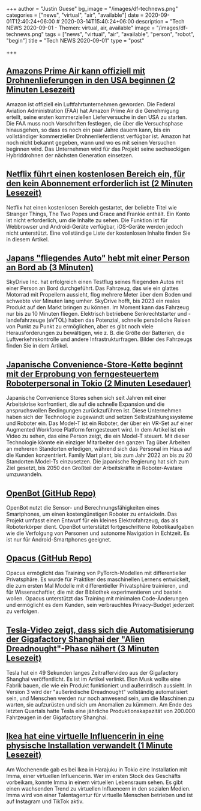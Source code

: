 +++
author = "Justin Guese"
bg_image = "/images/df-technews.png"
categories = ["news", "virtual", "air", "available"]
date = 2020-09-01T12:40:24+06:00 # 2020-03-14T15:40:24+06:00
description = "Tech NEWS 2020-09-01 - Themen: virtual, air, available"
image = "/images/df-technews.png"
tags = ["news", "virtual", "air", "available", "person", "robot", "begin"]
title = "Tech NEWS 2020-09-01"
type = "post"

+++

## [Amazons Prime Air kann offiziell mit Drohnenlieferungen in den USA beginnen (2 Minuten Lesezeit)](https://www.engadget.com/amazon-prime-air-faa-approval-drone-delivery-trials-142035317.html/1/01000174492304ec-968e7e4c-498c-4838-8083-508eafe80600-000000/zsE0861rS2EjHk4U0mdVLEQOjrnpcJ7jdPmv-TimKiE=156)

 Amazon ist offiziell ein Luftfahrtunternehmen geworden. Die Federal Aviation Administration (FAA) hat Amazon Prime Air die Genehmigung erteilt, seine ersten kommerziellen Lieferversuche in den USA zu starten. Die FAA muss noch Vorschriften festlegen, die über die Versuchsphase hinausgehen, so dass es noch ein paar Jahre dauern kann, bis ein vollständiger kommerzieller Drohnenlieferdienst verfügbar ist. Amazon hat noch nicht bekannt gegeben, wann und wo es mit seinen Versuchen beginnen wird. Das Unternehmen wird für das Projekt seine sechseckigen Hybriddrohnen der nächsten Generation einsetzen.

## [Netflix führt einen kostenlosen Bereich ein, für den kein Abonnement erforderlich ist (2 Minuten Lesezeit)](https://www.cordcuttersnews.com/netflix-launches-a-free-section-with-no-subscription-required//1/01000174492304ec-968e7e4c-498c-4838-8083-508eafe80600-000000/xQanYscZOk8K2Rf7xc418hLxVAq3GnHlmXH2Em7cQNE=156)

 Netflix hat einen kostenlosen Bereich gestartet, der beliebte Titel wie Stranger Things, The Two Popes und Grace and Frankie enthält. Ein Konto ist nicht erforderlich, um die Inhalte zu sehen. Die Funktion ist für Webbrowser und Android-Geräte verfügbar, iOS-Geräte werden jedoch nicht unterstützt. Eine vollständige Liste der kostenlosen Inhalte finden Sie in diesem Artikel.

## [Japans "fliegendes Auto" hebt mit einer Person an Bord ab (3 Minuten)](https://www.providencejournal.com/news/20200828/japans-flying-car-gets-off-ground-with-person-aboard/1/01000174492304ec-968e7e4c-498c-4838-8083-508eafe80600-000000/m9yt3TO-4RtzhxX2ZmUn8JLOLU6n5N5XienIMuEri_M=156)

 SkyDrive Inc. hat erfolgreich einen Testflug seines fliegenden Autos mit einer Person an Bord durchgeführt. Das Fahrzeug, das wie ein glattes Motorrad mit Propellern aussieht, flog mehrere Meter über dem Boden und schwebte vier Minuten lang umher. SkyDrive hofft, bis 2023 ein reales Produkt auf den Markt bringen zu können. Im Moment kann das Fahrzeug nur bis zu 10 Minuten fliegen. Elektrisch betriebene Senkrechtstarter und -landefahrzeuge (eVTOL) haben das Potenzial, schnelle persönliche Reisen von Punkt zu Punkt zu ermöglichen, aber es gibt noch viele Herausforderungen zu bewältigen, wie z. B. die Größe der Batterien, die Luftverkehrskontrolle und andere Infrastrukturfragen. Bilder des Fahrzeugs finden Sie in dem Artikel.

## [Japanische Convenience-Store-Kette beginnt mit der Erprobung von ferngesteuertem Roboterpersonal in Tokio (2 Minuten Lesedauer)](https://soranews24.com/2020/08/29/japanese-convenience-store-chain-begins-testing-remote-controlled-robot-staff-in-tokyo//1/01000174492304ec-968e7e4c-498c-4838-8083-508eafe80600-000000/uTsN_27ZohCnu1UDW4MqDSUaKppFIm77m767_qA-zpc=156)

 Japanische Convenience Stores sehen sich seit Jahren mit einer Arbeitskrise konfrontiert, die auf die schnelle Expansion und die anspruchsvollen Bedingungen zurückzuführen ist. Diese Unternehmen haben sich der Technologie zugewandt und setzen Selbstzahlungssysteme und Roboter ein. Das Model-T ist ein Roboter, der über ein VR-Set auf einer Augmented Workforce Platform ferngesteuert wird. In dem Artikel ist ein Video zu sehen, das eine Person zeigt, die ein Model-T steuert. Mit dieser Technologie könnte ein einziger Mitarbeiter den ganzen Tag über Arbeiten an mehreren Standorten erledigen, während sich das Personal im Haus auf die Kunden konzentriert. Family Mart plant, bis zum Jahr 2022 an bis zu 20 Standorten Model-Ts einzusetzen. Die japanische Regierung hat sich zum Ziel gesetzt, bis 2050 den Großteil der Arbeitskräfte in Roboter-Avatare umzuwandeln.

## [OpenBot (GitHub Repo)](https://github.com/intel-isl/OpenBot/1/01000174492304ec-968e7e4c-498c-4838-8083-508eafe80600-000000/Sqa1ytxVWfnwRjLlWECYPlnmURqYiBId6IagdeIL3cM=156)

 OpenBot nutzt die Sensor- und Berechnungsfähigkeiten eines Smartphones, um einen kostengünstigen Roboter zu entwickeln. Das Projekt umfasst einen Entwurf für ein kleines Elektrofahrzeug, das als Roboterkörper dient. OpenBot unterstützt fortgeschrittene Robotikaufgaben wie die Verfolgung von Personen und autonome Navigation in Echtzeit. Es ist nur für Android-Smartphones geeignet.

## [Opacus (GitHub Repo)](https://github.com/pytorch/opacus/1/01000174492304ec-968e7e4c-498c-4838-8083-508eafe80600-000000/QrtoxKo-YSQBvjVlV57dydO5ArEZzzyHbJkpgEocmLY=156)

 Opacus ermöglicht das Training von PyTorch-Modellen mit differentieller Privatsphäre. Es wurde für Praktiker des maschinellen Lernens entwickelt, die zum ersten Mal Modelle mit differentieller Privatsphäre trainieren, und für Wissenschaftler, die mit der Bibliothek experimentieren und basteln wollen. Opacus unterstützt das Training mit minimalen Code-Änderungen und ermöglicht es dem Kunden, sein verbrauchtes Privacy-Budget jederzeit zu verfolgen.

## [Tesla-Video zeigt, dass sich die Automatisierung der Gigafactory Shanghai der "Alien Dreadnought"-Phase nähert (3 Minuten Lesezeit)](https://interestingengineering.com/tesla-video-shows-gigafactory-shanghai-automation-nearing-alien-dreadnought-phase/1/01000174492304ec-968e7e4c-498c-4838-8083-508eafe80600-000000/mkx0erxJlRRH2XvkABUhv8gfhp4l_klasB0pBZmIyAI=156)

 Tesla hat ein 49 Sekunden langes Zeitraffervideo aus der Gigafactory Shanghai veröffentlicht. Es ist im Artikel verlinkt. Elon Musk wollte eine Fabrik bauen, die wie ein Produkt funktioniert und außerirdisch aussieht. In Version 3 wird der "außerirdische Dreadnought" vollständig automatisiert sein, und Menschen werden nur noch anwesend sein, um die Maschinen zu warten, sie aufzurüsten und sich um Anomalien zu kümmern. Am Ende des letzten Quartals hatte Tesla eine jährliche Produktionskapazität von 200.000 Fahrzeugen in der Gigafactory Shanghai.

## [Ikea hat eine virtuelle Influencerin in eine physische Installation verwandelt (1 Minute Lesezeit)](https://www.theverge.com/2020/8/31/21408626/ikea-tokyo-imma-virtual-influencer/1/01000174492304ec-968e7e4c-498c-4838-8083-508eafe80600-000000/uLORZ04pEbwFRxOi4ktNjn1YdPVvinBycooU1Bm9jAc=156)

 Am Wochenende gab es bei Ikea in Harajuku in Tokio eine Installation mit Imma, einer virtuellen Influencerin. Wer im ersten Stock des Geschäfts vorbeikam, konnte Imma in einem virtuellen Lebensraum sehen. Es gibt einen wachsenden Trend zu virtuellen Influencern in den sozialen Medien. Imma wird von einer Talentagentur für virtuelle Menschen betrieben und ist auf Instagram und TikTok aktiv.

